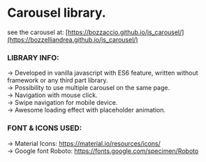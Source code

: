 # Carousel library.

see the carousel at: [https://bozzaccio.github.io/js_carousel/](https://bozzelliandrea.github.io/js_carousel/)

<h3>LIBRARY INFO:</h3>

&#8594; Developed in vanilla javascript with ES6 feature, written without framework or any third part library. </br>
&#8594; Possibility to use multiple carousel on the same page. </br>
&#8594; Navigation with mouse click. </br>
&#8594; Swipe navigation for mobile device. </br>
&#8594; Awesome loading effect with placeholder animation. </br>

<h3>FONT & ICONS USED:</h3>

&#8594; Material Icons: https://material.io/resources/icons/ </br>
&#8594; Google font Roboto: https://fonts.google.com/specimen/Roboto </br>
